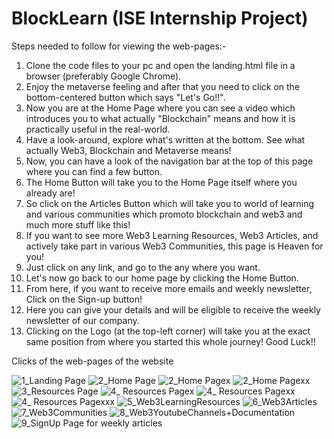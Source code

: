 # BlockLearn (ISE Internship Project)
Steps needed to follow for viewing the web-pages:-

1. Clone the code files to your pc and open the landing.html file in a browser (preferably Google Chrome).
2. Enjoy the metaverse feeling and after that you need to click on the bottom-centered button which says "Let's Go!!".
3. Now you are at the Home Page where you can see a video which introduces you to what actually "Blockchain" means and how it is practically useful in the real-world.
4. Have a look-around, explore what's written at the bottom. See what actually Web3, Blockchain and Metaverse means!
5. Now, you can have a look of the navigation bar at the top of this page where you can find a few button.
6. The Home Button will take you to the Home Page itself where you already are!
7. So click on the Articles Button which will take you to world of learning and various communities which promoto blockchain and web3 and much more stuff like this!
8. If you want to see more Web3 Learning Resources, Web3 Articles, and actively take part in various Web3 Communities, this page is Heaven for you!
9. Just click on any link, and go to the any where you want.
10. Let's now go back to our home page by clicking the Home Button.
11. From here, if you want to receive more emails and weekly newsletter, Click on the Sign-up button!
12. Here you can give your details and will be eligible to receive the weekly newsletter of our company.
13. Clicking on the Logo (at the top-left corner) will take you at the exact same position from where you started this whole journey! Good Luck!!

Clicks of the web-pages of the website

![1_Landing Page](https://user-images.githubusercontent.com/100849696/196041721-6d329d64-1fcf-427c-98f1-b97de02d50b5.png)
![2_Home Page](https://user-images.githubusercontent.com/100849696/196041727-75758d84-7176-41ea-a32a-2cb49b35dcb0.png)
![2_Home Pagex](https://user-images.githubusercontent.com/100849696/196041729-524e63f3-ff2f-4a00-b4d6-cde34b81cb21.png)
![2_Home Pagexx](https://user-images.githubusercontent.com/100849696/196041732-5d5b014e-6bc4-41b0-b3e9-35714d2853b2.png)
![3_Resources Page](https://user-images.githubusercontent.com/100849696/196041734-9f758e5f-59ec-4261-b4bc-61258f117718.png)
![4_ Resources Pagex](https://user-images.githubusercontent.com/100849696/196041735-d379b872-30b6-4b0a-bfd1-7cf4c0ed4732.png)
![4_ Resources Pagexx](https://user-images.githubusercontent.com/100849696/196041738-375a1357-106a-4b62-aa62-b9d6faab419e.png)
![4_ Resources Pagexxx](https://user-images.githubusercontent.com/100849696/196041739-9511b687-9702-4f8e-b67a-f4217fd7d225.png)
![5_Web3LearningResources](https://user-images.githubusercontent.com/100849696/196041740-74fd86c7-2dc4-4399-9b45-99eb17ef7b08.png)
![6_Web3Articles](https://user-images.githubusercontent.com/100849696/196041742-7f257ad3-0636-40f6-9379-2396302b328f.png)
![7_Web3Communities](https://user-images.githubusercontent.com/100849696/196041743-94712366-8a11-43a4-9f1e-e3b65af3ff98.png)
![8_Web3YoutubeChannels+Documentation](https://user-images.githubusercontent.com/100849696/196041745-53fdc186-2819-4adc-bf21-079745dd4762.png)
![9_SignUp Page for weekly articles](https://user-images.githubusercontent.com/100849696/196041746-80087c15-d917-4731-a1b0-ddb70c3c536d.png)
